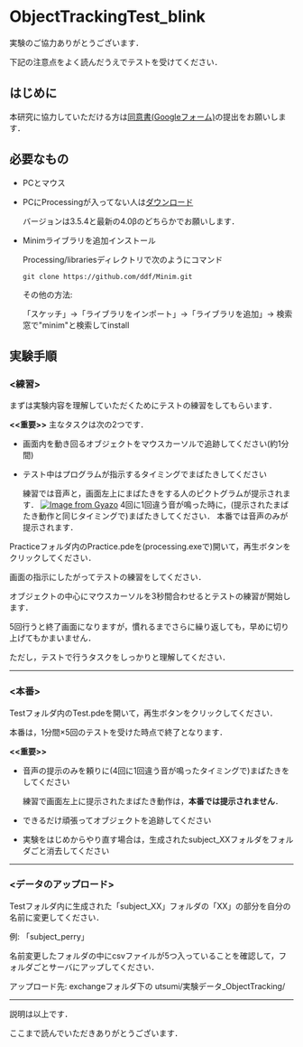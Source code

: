 # ObjectTrackingTest_blink
実験のご協力ありがとうございます．

下記の注意点をよく読んだうえでテストを受けてください．

## はじめに
本研究に協力していただける方は[同意書(Googleフォーム)](https://forms.gle/sBLxTezTzahiGHwu6 "https://forms.gle/sBLxTezTzahiGHwu6")の提出をお願いします．

## 必要なもの
- PCとマウス
- PCにProcessingが入ってない人は[ダウンロード](https://processing.org/download "https://processing.org/download")
    
    バージョンは3.5.4と最新の4.0βのどちらかでお願いします．
- Minimライブラリを追加インストール
    
    Processing/librariesディレクトリで次のようにコマンド
    ```
    git clone https://github.com/ddf/Minim.git
    ```
    その他の方法:
        
    「スケッチ」→「ライブラリをインポート」→「ライブラリを追加」→ 
    検索窓で"minim"と検索してinstall

## 実験手順
### <練習>

まずは実験内容を理解していただくためにテストの練習をしてもらいます．

__<<重要>>__
主なタスクは次の2つです．
- 画面内を動き回るオブジェクトをマウスカーソルで追跡してください(約1分間)
- テスト中はプログラムが指示するタイミングでまばたきしてください
    
    練習では音声と，画面左上にまばたきをする人のピクトグラムが提示されます．
    [![Image from Gyazo](https://i.gyazo.com/e7200720a82e22e39f1b79dae6e85ca1.jpg)](https://gyazo.com/e7200720a82e22e39f1b79dae6e85ca1)
    4回に1回違う音が鳴った時に，(提示されたまばたき動作と同じタイミングで)まばたきしてください．
    本番では音声のみが提示されます．

Practiceフォルダ内のPractice.pdeを(processing.exeで)開いて，再生ボタンをクリックしてください．

画面の指示にしたがってテストの練習をしてください．

オブジェクトの中心にマウスカーソルを3秒間合わせるとテストの練習が開始します．

5回行うと終了画面になりますが，慣れるまでさらに繰り返しても，早めに切り上げてもかまいません．

ただし，テストで行うタスクをしっかりと理解してください．
- - -
### <本番>
Testフォルダ内のTest.pdeを開いて，再生ボタンをクリックしてください．

本番は，1分間×5回のテストを受けた時点で終了となります．

__<<重要>>__
- 音声の提示のみを頼りに(4回に1回違う音が鳴ったタイミングで)まばたきをしてください
    
    練習で画面左上に提示されたまばたき動作は，**本番では提示されません**．
- できるだけ頑張ってオブジェクトを追跡してください
- 実験をはじめからやり直す場合は，生成されたsubject_XXフォルダをフォルダごと消去してください
- - -
### <データのアップロード>
Testフォルダ内に生成された「subject_XX」フォルダの「XX」の部分を自分の名前に変更してください．

例: 「subject_perry」

名前変更したフォルダの中にcsvファイルが5つ入っていることを確認して，フォルダごとサーバにアップしてください．

アップロード先: exchangeフォルダ下の utsumi/実験データ_ObjectTracking/

- - -
説明は以上です．

ここまで読んでいただきありがとうございます．
